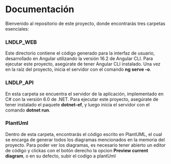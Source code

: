 <h1>Documentación</h1>
<p>Bienvenido al repositorio de este proyecto, donde encontrarás tres carpetas esenciales:</p>
<h3>LNDLP_WEB</h3>
<p>Este directorio contiene el código generado para la interfaz de usuario, desarrollado en Angular utilizando la versión 16.2 de Angular CLI. Para ejecutar este proyecto, asegúrate de tener Angular CLI instalado. Una vez en la raíz del proyecto, inicia el servidor con el comando <strong>ng serve -o</strong>.</p>
<h3>LNDLP_API</h3>
<p>En esta carpeta se encuentra el servidor de la aplicación, implementado en C# con la versión 6.0 de .NET. Para ejecutar este proyecto, asegúrate de tener instalado el paquete <strong>dotnet-ef</strong>, y luego inicia el servidor con el comando <strong>dotnet run</strong>.</p>
<h3>PlantUml</h3>
<p>Dentro de esta carpeta, encontrarás el código escrito en PlantUML, el cual se encarga de generar todos los diagramas mencionados en la memoria del proyecto. Para poder ver los diagramas, es necesario tener abierto un editor de código y clickas con el botón derecho la opcion <strong>Preview current diagram</strong>, o en su defecto, subir el codigo a plantUml</p>
